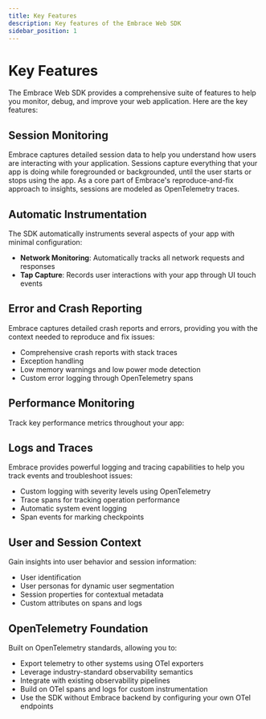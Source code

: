 ```yaml
---
title: Key Features
description: Key features of the Embrace Web SDK
sidebar_position: 1
---
```


# Key Features

The Embrace Web SDK provides a comprehensive suite of features to help you monitor, debug, and improve your web  application. Here are the key features:

## Session Monitoring

Embrace captures detailed session data to help you understand how users are interacting with your application. Sessions capture everything that your app is doing while foregrounded or backgrounded, until the user starts or stops using the app. As a core part of Embrace's reproduce-and-fix approach to insights, sessions are modeled as OpenTelemetry traces.

## Automatic Instrumentation

The SDK automatically instruments several aspects of your app with minimal configuration:

- **Network Monitoring**: Automatically tracks all network requests and responses
- **Tap Capture**: Records user interactions with your app through UI touch events

## Error and Crash Reporting

Embrace captures detailed crash reports and errors, providing you with the context needed to reproduce and fix issues:

- Comprehensive crash reports with stack traces
- Exception handling
- Low memory warnings and low power mode detection
- Custom error logging through OpenTelemetry spans


## Performance Monitoring

Track key performance metrics throughout your app:

## Logs and Traces

Embrace provides powerful logging and tracing capabilities to help you track events and troubleshoot issues:

- Custom logging with severity levels using OpenTelemetry
- Trace spans for tracking operation performance
- Automatic system event logging
- Span events for marking checkpoints

## User and Session Context

Gain insights into user behavior and session information:

- User identification
- User personas for dynamic user segmentation
- Session properties for contextual metadata
- Custom attributes on spans and logs

## OpenTelemetry Foundation

Built on OpenTelemetry standards, allowing you to:

- Export telemetry to other systems using OTel exporters
- Leverage industry-standard observability semantics
- Integrate with existing observability pipelines
- Build on OTel spans and logs for custom instrumentation
- Use the SDK without Embrace backend by configuring your own OTel endpoints
